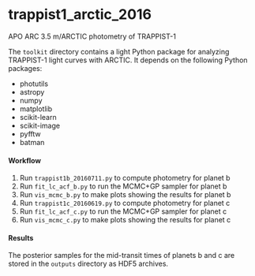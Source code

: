 # trappist1_arctic_2016

APO ARC 3.5 m/ARCTIC photometry of TRAPPIST-1

The ``toolkit`` directory contains a light Python package for analyzing TRAPPIST-1 light curves with ARCTIC. It depends on the following Python packages: 

* photutils
* astropy
* numpy
* matplotlib
* scikit-learn
* scikit-image
* pyfftw
* batman


#### Workflow

1. Run ``trappist1b_20160711.py`` to compute photometry for planet b
2. Run ``fit_lc_acf_b.py`` to run the MCMC+GP sampler for planet b
3. Run ``vis_mcmc_b.py`` to make plots showing the results for planet b
4. Run ``trappist1c_20160619.py`` to compute photometry for planet c
5. Run ``fit_lc_acf_c.py`` to run the MCMC+GP sampler for planet c
6. Run ``vis_mcmc_c.py`` to make plots showing the results for planet c

#### Results

The posterior samples for the mid-transit times of planets b and c are stored in the ``outputs`` directory as HDF5 archives. 